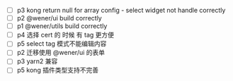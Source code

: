 * [ ] p3 kong return null for array config - select widget not handle correctly 
* [ ] p2 @wener/ui build correctly
* [ ] p1 @wener/utils build correctly 
* [ ] p4 选择 cert 的 时候 有 tag 更方便
* [ ] p5 select tag 模式不能编辑内容
* [ ] p2 迁移使用 @wener/ui 的表单
* [ ] p3 yarn2 兼容 
* [ ] p5 kong 插件类型支持不完善
